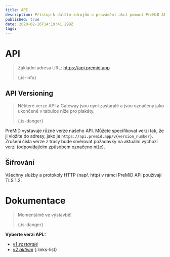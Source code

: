 ```yaml
---
title: API
description: Přístup k dalším zdrojům a provádění akcí pomocí PreMiD API
published: true
date: 2020-02-16T14:19:41.299Z
tags: 
---
```


# API

> Základní adresa URL: https://api.premid.app 
> 
> {.is-info}

## API Versioning
> Některé verze API a Gateway jsou nyní zastaralé a jsou označeny jako ukončené v tabulce níže pro plakáty. 
> 
> {.is-danger}

PreMiD vystavuje různé verze našeho API. Můžete specifikovat verzi tak, že ji vložíte do adresy, jako je `https://api.premid.app/v{version_number}`. Zrušení čísla verze z trasy bude směrovat požadavky na aktuální výchozí verzi (odpovídajícím způsobem označeno níže).

## Šifrování

Všechny služby a protokoly HTTP (např. http) v rámci PreMiD API používají TLS 1.2.

# Dokumentace
> Momentálně ve výstavbě! 
> 
> {.is-danger}

**Vyberte verzi APL:**
- [v1 *zastaralé*](/dev/api/v1)
- [v2 *aktivní*](/dev/api/v2)
{.links-list}